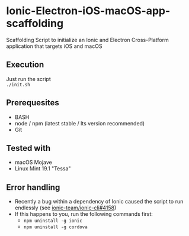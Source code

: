 # Ionic-Electron-iOS-macOS-app-scaffolding
Scaffolding Script to initialize an Ionic and Electron Cross-Platform application that targets iOS and macOS

## Execution
Just run the script  
`./init.sh`

## Prerequesites
* BASH
* node / npm (latest stable / lts version recommended)
* Git

## Tested with
* macOS Mojave
* Linux Mint 19.1 "Tessa"

## Error handling
* Recently a bug within a dependency of Ionic caused the script to run endlessly (see [ionic-team/ionic-cli#4158](https://github.com/ionic-team/ionic-cli/issues/4158))
* If this happens to you, run the following commands first:
  * `npm uninstall -g ionic`
  * `npm uninstall -g cordova`

